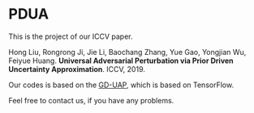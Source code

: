 # PDUA

This is the project of our ICCV paper.

Hong Liu, Rongrong Ji, Jie Li, Baochang Zhang, Yue Gao, Yongjian Wu, Feiyue Huang. **Universal Adversarial Perturbation via Prior Driven Uncertainty Approximation**. ICCV, 2019. 

Our codes is based on the [GD-UAP](https://github.com/val-iisc/GD-UAP), which is based on TensorFlow.

Feel free to contact us, if you have any problems.
